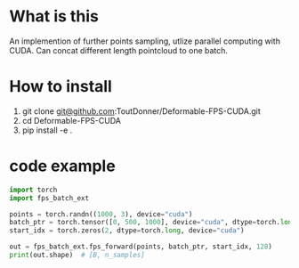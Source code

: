 # What is this
An implemention of further points sampling, utlize parallel computing with CUDA. Can concat different length pointcloud to one batch.

# How to install 
1. git clone git@github.com:ToutDonner/Deformable-FPS-CUDA.git
2. cd Deformable-FPS-CUDA
3. pip install -e .

# code example
```python
import torch
import fps_batch_ext

points = torch.randn((1000, 3), device="cuda")
batch_ptr = torch.tensor([0, 500, 1000], device="cuda", dtype=torch.long)
start_idx = torch.zeros(2, dtype=torch.long, device="cuda")

out = fps_batch_ext.fps_forward(points, batch_ptr, start_idx, 128)
print(out.shape)  # [B, n_samples]
```
